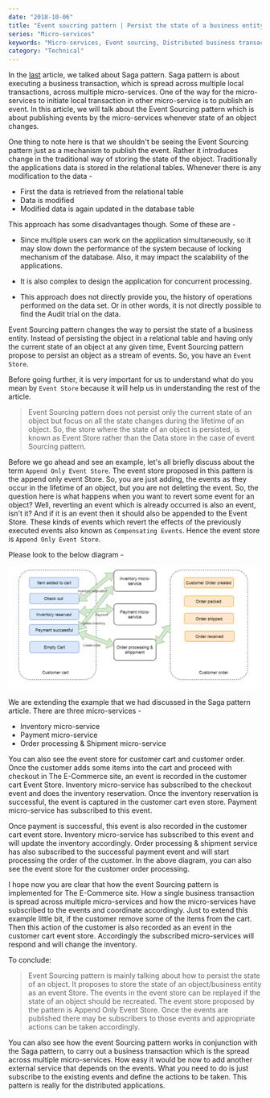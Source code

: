 ```yaml
---
date: "2018-10-06"
title: "Event soucring pattern | Persist the state of a business entity as events "
series: "Micro-services"
keywords: "Micro-services, Event sourcing, Distributed business transaction"
category: "Technical"
---
```


In the [last](https://blogs.h4harshit.com/micro-services/Saga-pattern/)  article, we talked about Saga pattern. Saga pattern is about executing a business transaction, which is spread across multiple local transactions, across multiple micro-services. One of the way for the micro-services to initiate local transaction in other micro-service is to publish an event. In this article, we will talk about the Event Sourcing pattern which is about publishing events by the micro-services whenever state of an object changes.

One thing to note here is that we shouldn't be seeing the Event Sourcing pattern just as a mechanism to publish the event. Rather it introduces change in the traditional way of storing the state of the object. Traditionally the applications data is stored in the relational tables. Whenever there is any modification to the data - 

- First the data is retrieved from the relational table 
- Data is modified 
- Modified data is again updated in the database table 

This approach has some disadvantages though. Some of these are - 

- Since multiple users can work on the application simultaneously, so it may slow down the performance of the system because of locking mechanism of the database. Also, it may impact the scalability of the applications. 

- It is also complex to design the application for concurrent processing. 

- This approach does not directly provide you, the history of operations performed on the data set. Or in other words, it is not directly possible to find the Audit trial on the data.

Event Sourcing pattern changes the way to persist the state of a business entity. Instead of persisting the object in a relational table and having only the current state of an object at any given time, Event Sourcing pattern propose to persist an object as a stream of events. So, you have an `Event Store`. 

Before going further, it is very important for us to understand what do you mean by `Event Store` because it will help us in understanding the rest of the article. 

> Event Sourcing pattern does not persist only the current state of an object but focus on all the state changes during the lifetime of an object. So, the store where the state of an object is persisted, is known as Event Store rather than the Data store in the case of event Sourcing pattern. 

Before we go ahead and see an example, let's all briefly discuss about the term `Append Only Event Store`. The event store proposed in this pattern is the append only event Store. So, you are just adding, the events as they occur in the lifetime of an object, but you are not deleting the event. So, the question here is what happens when you want to revert some event for an object? Well, reverting an event which is already occurred is also an event, isn't it? And if it is an event then it should also be appended to the Event Store. These kinds of events which revert the effects of the previously executed events also known as `Compensating Events`. Hence the event store is `Append Only Event Store`.   

Please look to the below diagram - 


![alt text](https://raw.githubusercontent.com/h4harshit/blogs/master/blogs/micro-services/img/event-sourcing-pattern.png "Event sourcing pattern")


We are extending the example that we had discussed in the Saga pattern article. There are three micro-services - 

- Inventory micro-service 
- Payment micro-service 
- Order processing & Shipment micro-service 

You can also see the event store for customer cart and customer order. Once the customer adds some items into the cart and proceed with checkout in The E-Commerce site, an event is recorded in the customer cart Event Store. Inventory micro-service has subscribed to the checkout event and does the inventory reservation. Once the inventory reservation is successful, the event is captured in the customer cart even store. Payment micro-service has subscribed to this event. 

Once payment is successful, this event is also recorded in the customer cart event store. Inventory micro-service has subscribed to this event and will update the inventory accordingly. Order processing & shipment service has also subscribed to the successful payment event and will start processing the order of the customer. In the above diagram, you can also see the event store for the customer order processing. 

I hope now you are clear that how the event Sourcing pattern is implemented for The E-Commerce site. How a single business transaction is spread across multiple micro-services and how the micro-services have subscribed to the events and coordinate accordingly. 
Just to extend this example little bit, if the customer remove some of the items from the cart. Then this action of the customer is also recorded as an event in the customer cart event store. Accordingly the subscribed micro-services will respond and will change the inventory.

To conclude: 

> Event Sourcing pattern is mainly talking about how to persist the state of an object. It proposes to store the state of an object/business entity as an event Store. The events in the event store can be replayed if the state of an object should be recreated. The event store proposed by the pattern is Append Only Event Store. Once the events are published there may be subscribers to those events and appropriate actions can be taken accordingly.

You can also see how the event Sourcing pattern works in conjunction with the Saga pattern, to carry out a business transaction which is the spread across multiple micro-services. How easy it would be now to add another external service that depends on the events. What you need to do is just subscribe to the existing events and define the actions to be taken. This pattern is really for the distributed applications.

